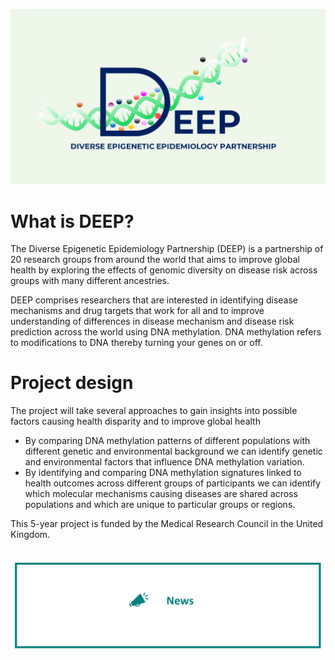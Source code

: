 ![Diverse Epigenetic Epidemiology Partnership Logo showing the word deep and a DNA helix with methylation marks attached](assets/logo.png)


# What is DEEP?

The Diverse Epigenetic Epidemiology Partnership (DEEP) is a partnership of 20 research groups from around the world that aims to improve global health by exploring the effects of genomic diversity on disease risk across groups with many different ancestries. 

DEEP comprises researchers that are interested in identifying disease mechanisms and drug targets that work for all and to improve understanding of differences in disease mechanism and disease risk prediction across the world using DNA methylation. DNA methylation refers to modifications to DNA thereby turning your genes on or off.


# Project design

The project will take several approaches to gain insights into possible factors causing health disparity and to improve global health
- By comparing DNA methylation patterns of different populations with different genetic and environmental background we can identify genetic and environmental factors that influence DNA methylation variation.
- By identifying and comparing DNA methylation signatures linked to health outcomes across different groups of participants we can identify which molecular mechanisms causing diseases are shared across populations and which are unique to particular groups or regions.

This 5-year project is funded by the Medical Research Council in the United Kingdom.             

</br>
<a href=News>
<img src="https://github.com/hannah-e/DEEP_site/blob/gh-pages/assets/News_header.png?raw=true">
</a>

